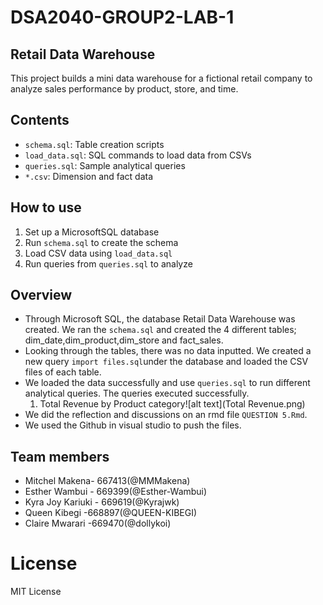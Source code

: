 # DSA2040-GROUP2-LAB-1

## Retail Data Warehouse
This project builds a mini data warehouse for a fictional retail company to analyze sales performance by product, store, and time.

## Contents
- `schema.sql`: Table creation scripts
- `load_data.sql`: SQL commands to load data from CSVs
- `queries.sql`: Sample analytical queries
- `*.csv`: Dimension and fact data

## How to use 
1. Set up a MicrosoftSQL database
2. Run `schema.sql` to create the schema
3. Load CSV data using `load_data.sql`
4. Run queries from `queries.sql` to analyze

## Overview
- Through Microsoft SQL, the database Retail Data Warehouse was created. We ran the `schema.sql` and created the 4 different tables; dim_date,dim_product,dim_store and fact_sales.
- Looking through the tables, there was no data inputted. We created a new query `import files.sql`under the database and loaded the CSV files of each table.
- We loaded the data successfully  and use `queries.sql` to run different analytical queries. The queries executed successfully.
   1. Total Revenue by Product category![alt text](Total Revenue.png)
- We did the reflection and discussions on an rmd file `QUESTION 5.Rmd`.
- We used the Github in visual studio to push the files.

## Team members
- Mitchel Makena- 667413(@MMMakena)
- Esther Wambui - 669399(@Esther-Wambui)
- Kyra Joy Kariuki - 669619(@Kyrajwk)
- Queen Kibegi -668897(@QUEEN-KIBEGI)
- Claire Mwarari -669470(@dollykoi)

# License
MIT License
